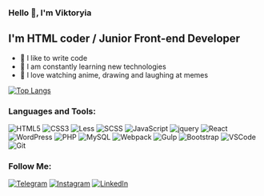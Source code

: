 ### Hello 👋, I'm Viktoryia
## I'm HTML coder / Junior Front-end Developer

- 💪 I like to write code
- 🥅 I am constantly learning new technologies
- 🎉 I love watching anime, drawing and laughing at memes
 
  
[![Top Langs](https://github-readme-stats.vercel.app/api/top-langs/?username=senior-13j&theme=dark&hide=jupyter%20notebook,js,html,css,go&langs_count=8&layout=compact)](https://github.com/V-Svistunova/)


### Languages and Tools:

![HTML5](https://img.shields.io/badge/-HTML5-090909?style=for-the-badge&logo=HTML5)
![CSS3](https://img.shields.io/badge/-CSS3-090909?style=for-the-badge&logo=CSS3)
![Less](https://img.shields.io/badge/-Less-090909?style=for-the-badge&logo=Less)
![SCSS](https://img.shields.io/badge/-SCSS-090909?style=for-the-badge&logo=SASS) 
![JavaScript](https://img.shields.io/badge/-JavaScript-090909?style=for-the-badge&logo=JavaScript)
![jquery](https://img.shields.io/badge/-jquery-090909?style=for-the-badge&logo=jquery)
![React](https://img.shields.io/badge/-React-090909?style=for-the-badge&logo=react)
![WordPress](https://img.shields.io/badge/-WordPress-090909?style=for-the-badge&logo=WordPress)
![PHP](https://img.shields.io/badge/-PHP-090909?style=for-the-badge&logo=PHP)
![MySQL](https://img.shields.io/badge/-MySQL-090909?style=for-the-badge&logo=MySQL)
![Webpack](https://img.shields.io/badge/-Webpack-090909?style=for-the-badge&logo=Webpack)
![Gulp](https://img.shields.io/badge/-Gulp-090909?style=for-the-badge&logo=Gulp)
![Bootstrap](https://img.shields.io/badge/-Bootstrap-090909?style=for-the-badge&logo=Bootstrap)
![VSCode](https://img.shields.io/badge/-VSCode-090909?style=for-the-badge&logo=visualstudiocode)  
![Git](https://img.shields.io/badge/-Git-090909?style=for-the-badge&logo=Git)

### Follow Me:

[![Telegram](https://img.shields.io/badge/-Telegram-090909?style=for-the-badge&logo=telegram&logoColor=27A0D9)](https://t.me/Viktoryia_Svistunova)
[![Instagram](https://img.shields.io/badge/-Instagram-090909?style=for-the-badge&logo=instagram&logoColor=B4068E)](https://www.instagram.com/viktoryia_svist/)
[![LinkedIn](https://img.shields.io/badge/-LinkedIn-090909?style=for-the-badge&logo=linkedin&logoColor=007BB6)](https://www.linkedin.com/in/viktoryia-svistunova/)
